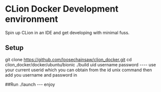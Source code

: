 # CLion Docker Development environment
Spin up CLion in an IDE and get developing with minimal fuss.

## Setup
git clone https://github.com/loosechainsaw/clion_docker.git
cd clion_docker/docker/ubuntu/bionic
./build uid username password ---- use your current userid which you can obtain from the id unix command then add you username and password in

##Run
./launch --- enjoy


